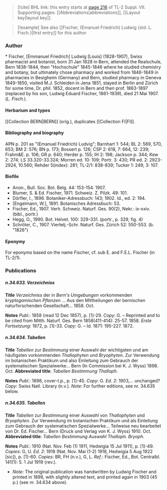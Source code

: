 > [!cite] BHL link: this entry starts at [page 216](https://www.biodiversitylibrary.org/item/103834#page/238/mode/1up) of TL-2 Suppl. VII.
> Supporting pages: [[Abbreviations|abbreviations]], [[Layout key|layout key]].

> [!example] See also [[Fischer, (Emanuel Friedrich) Ludwig {std. L. Fisch.}|first entry]] for this author

### Author

\* Fischer, \[Emmanuel Friedrich\] Ludwig \[Louis\] (1828-1907), Swiss pharmacist and botanist, born 31 Jan 1828 in Bern, attended the Realschule, Bern 1838-1844, then "Hochschule" 1845-1846 where he studied chemistry and botany, but ultimately chose pharmacy and worked from 1846-1849 in pharmacies in Besigheim (Germany) and Bern, studied pharmacy in Geneva 1849-1850, visited M.J. Schleiden in Jena 1851, stayed in Berlin and Zürich for some time, Dr. phil. 1852, docent in Bern and then prof. 1863-1897 (replaced by his son, Ludwig Eduard Fischer, 1861-1939), died 21 Mai 1907. (*L. Fisch.*).

#### Herbarium and types

[[Collection BERN|BERN]] (orig.), duplicates [[Collection FI|FI]].

#### Bibliography and biography

APN p. 201 as "(Emanuel Friedrich) Ludvig"; Barnhart 1: 544; BL 2: 569, 570, 653; BM 2: 576; BN p. 173; Bossert p. 126; CSP 2: 618, 7: 664, 12: 239; Frahm&E. p. 106; GR p. 640; Herder p. 155; IH 2: 198; Jackson p. 344; Kew 2: 274; LS 33.320-33.324; Morren ed. 10: 109; Portr. 3: 430; PR ed. 2: 2923-2924, 10.560; Rehder 5(index): 281; TL-2/1: 838-839; Tucker 1: 249, 3: 107.

#### Biofile

- Anon., Bull. Soc. Bot. Belg. 44: 153-154. 1907.
- Blumer, S. & Ed. Fischer, 1971. Schweiz. Z. Pilzk. 49: 101.
- Dörfler, I., 1896. Botaniker-Adressbuch: 143; 1902. Id., ed. 2: 194.
- \[Engelmann, W.\], 1891. Botanisches Adressbuch: 53.
- Fischer, Ed., 1907. Verh. Schweiz. Naturf. Ges. 90(2), Nekr.: ix-xxiv. (bibl., portr.)
- Hegg, O., 1990. Bot. Helvet. 100: 329-331. (portr., p. 329, fig. 4)
- Schröter, C., 1907. Viertelj.-Schr. Naturf. Ges. Zürich 52: 550-553. (b. "1826")

#### Eponymy

For eponyms based on the name Fischer, cf. sub E. and F.E.L. Fischer (in TL-2/1).

### Publications

##### n.34.633. Verzeichniss

**Title**
*Verzeichniss* der in *Bern's Umgebungen* vorkommenden *kryptogamischen Pflanzen* ... Aus den Mittheilungen der bernischen naturforschenden Gesellschaft... 1858. Oct.

**Notes**
*Publ*.: 1858 (read 12 Dec 1857), p. \[1\]-29. *Copy*: G. – Reprinted and to be cited from Mitth. Naturf. Ges. Bern 1858(411-414): 25-57. 1858.
*Erste Fortsetzung*: 1872, p. \[1\]-33. *Copy*: G. – Id. 1871: 195-227. 1872.

##### n.34.634. Tabellen

**Title**
*Tabellen* zur *Bestimmung* einer Auswahl der wichtigsten und am häufigsten vorkommenden *Thallophyten* und *Bryophyten*. Zur Verwendung im botanischen Praktikum und also Einleitung zum Gebrauch der systematischen Spezialwerke... Bern (In Commission bei K. J. Wyss) 1898. Oct.
**Abbreviated title**: *Tabellen Bestimmung Thalloph.*

**Notes**
*Publ*.: 1898, cover-t.p., p. \[1\]-45. *Copy*: G.
*Ed. 2*: 1903,... unchanged? *Copy*: Swiss Natl. Library (n.v.).
*Note*: For further editions, see nr. 34.635 below.

##### n.34.635. Tabellen

**Title**
*Tabellen* zur *Bestimmung* einer *Auswahl* von *Thallophyten* und *Bryophyten*. Zur Verwendung im botanischen Praktikum und als Einleitung zum Gebrauch der systematischen Spezialwerke... Teilweise neu bearbeitet von Dr. Ed. Fischer... Bern (Druck und Verlag von K. J. Wyss) 1910. Oct.
**Abbreviated title**: *Tabellen Bestimmung Auswahl Thalloph. Bryoph.*

**Notes**
*Publ*.: 1910 (Nat. Nov. Feb (1) 1911, Hedwigia 15 Jul 1911), p. \[1\]-49. *Copies*: G, U.
*Ed. 2*: 1918 (Nat. Nov. Mai (1-2) 1918, Hedwigia 5 Aug 1922 \[sic\]), p. \[1\]-60. *Copies*: BR, FH (n.v.), G, L.
*Ref*.: Fischer, Ed., Bot. Centralbl. 141(1): 5. 1 Jul 1919 (rev.).
- *Note*: The original publication was handwritten by Ludwig Fischer and printed in 1898, with slightly altered text, and printed again in 1903 (45 p.) (see nr. 34.634 above).


